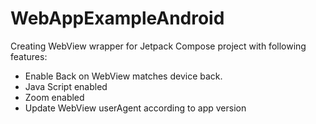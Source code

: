 # WebAppExampleAndroid

Creating WebView wrapper for Jetpack Compose project with following features:

- Enable Back on WebView matches device back.
- Java Script enabled
- Zoom enabled
- Update WebView userAgent according to app version

